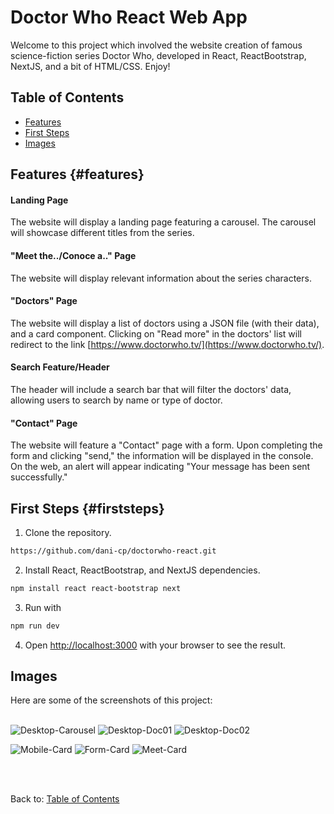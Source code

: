 # Doctor Who React Web App

Welcome to this project which involved the website creation of famous science-fiction series Doctor Who, developed in React, ReactBootstrap, NextJS, and a bit of HTML/CSS. Enjoy!

## Table of Contents

- [Features](#features)
- [First Steps](#firststeps)
- [Images](#images)

## Features {#features}

#### Landing Page
The website will display a landing page featuring a carousel. The carousel will showcase different titles from the series.

#### "Meet the../Conoce a.." Page
The website will display relevant information about the series characters.

#### "Doctors" Page
The website will display a list of doctors using a JSON file (with their data), and a card component. Clicking on "Read more" in the doctors' list will redirect to the link [https://www.doctorwho.tv/](https://www.doctorwho.tv/).

#### Search Feature/Header
The header will include a search bar that will filter the doctors' data, allowing users to search by name or type of doctor.

#### "Contact" Page
The website will feature a "Contact" page with a form. Upon completing the form and clicking "send," the information will be displayed in the console. On the web, an alert will appear indicating "Your message has been sent successfully."


## First Steps {#firststeps}
1. Clone the repository.
```bash
https://github.com/dani-cp/doctorwho-react.git
```
2. Install React, ReactBootstrap, and NextJS dependencies.
```bash
npm install react react-bootstrap next
```
3. Run with 
```bash
npm run dev
```
4. Open [http://localhost:3000](http://localhost:3000) with your browser to see the result.

## Images
Here are some of the screenshots of this project:
<br><br>

![Desktop-Carousel](./public/assets/img/screenshots/desktop-carousel.png)
![Desktop-Doc01](./public/assets/img/screenshots/desktop-doc01.png)
![Desktop-Doc02](./public/assets/img/screenshots/desktop-doc02.png)

![Mobile-Card](./public/assets/img/screenshots/mobile-card.png) ![Form-Card](./public/assets/img/screenshots/mobile-form.png) ![Meet-Card](./public/assets/img/screenshots/mobile-meet.png)


<br><br>

Back to: [Table of Contents](#table-of-contents)